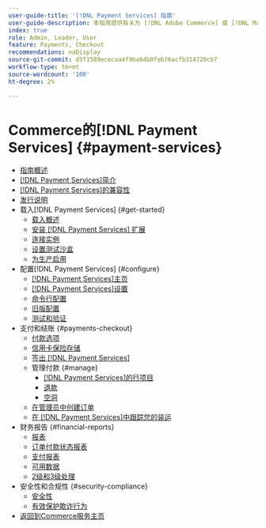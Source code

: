 ```yaml
---
user-guide-title: '[!DNL Payment Services] 指南'
user-guide-description: 本指南提供有关为 [!DNL Adobe Commerce] 或 [!DNL Magento Open Source] 存储安装和配置 [!DNL Payment Services] 的详细信息。
index: true
role: Admin, Leader, User
feature: Payments, Checkout
recommendations: noDisplay
source-git-commit: d5f1589ececaa4f9ba64b0feb76acfb314720cb7
workflow-type: tm+mt
source-wordcount: '108'
ht-degree: 2%

---
```



# Commerce的[!DNL Payment Services] {#payment-services}

- [指南概述](guide-overview.md)
- [ [!DNL Payment Services]简介](introduction.md)
- [ [!DNL Payment Services]的兼容性](compatibility.md)
- [发行说明](release-notes.md)
- 载入[!DNL Payment Services] {#get-started}
   - [载入概述](onboard.md)
   - [安装 [!DNL Payment Services] 扩展](install.md)
   - [连接实例](connect.md)
   - [设置测试沙盒](sandbox.md)
   - [为生产启用](production.md)
- 配置[!DNL Payment Services] {#configure}
   - [[!DNL Payment Services]主页](payments-home.md)
   - [[!DNL Payment Services]设置](settings.md)
   - [命令行配置](configure-cli.md)
   - [旧版配置](configure-admin.md)
   - [测试和验证](test-validate.md)
- 支付和结账 {#payments-checkout}
   - [付款选项](payments-options.md)
   - [信用卡保险存储](vaulting.md)
   - [签出 [!DNL Payment Services]](checkout.md)
   - 管理付款 {#manage}
      - [ [!DNL Payment Services]的行项目](line-items.md)
      - [退款](refunds.md)
      - [空洞](voids.md)
   - [在管理员中创建订单](create-order.md)
   - [在 [!DNL Payment Services]中跟踪您的装运](track-shipment.md)
- 财务报告 {#financial-reports}
   - [报表](reporting.md)
   - [订单付款状态报表](order-payment-status.md)
   - [支付报表](payouts.md)
   - [可用数据](data.md)
   - [2级和3级处理](levels-card-payment-transactions.md)
- 安全性和合规性 {#security-compliance}
   - [安全性](security.md)
   - [有效保护欺诈行为](fraud-protection.md)
- [返回到Commerce服务主页](https://experienceleague.adobe.com/docs/commerce-merchant-services/user-guides/home.html)
